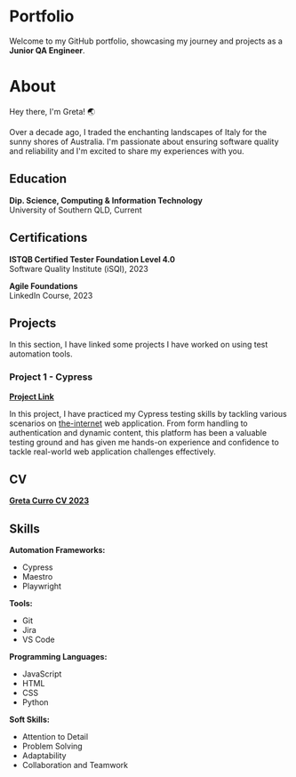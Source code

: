 # Portfolio

Welcome to my GitHub portfolio, showcasing my journey and projects as a **Junior QA Engineer**.

# About

Hey there, I'm Greta! 🌏

Over a decade ago, I traded the enchanting landscapes of Italy for the sunny shores of Australia. I'm passionate about ensuring software quality and reliability and I'm excited to share my experiences with you.

## Education

**Dip. Science, Computing & Information Technology**
<br> 
University of Southern QLD, Current

## Certifications

**ISTQB Certified Tester Foundation Level 4.0**
<br> 
Software Quality Institute (iSQI), 2023

**Agile Foundations**
<br> 
LinkedIn Course, 2023

## Projects

In this section, I have linked some projects I have worked on using test automation tools.

### Project 1 - Cypress

[**Project Link**](https://github.com/Bertinaoz/testing-the-internet-cypress)

In this project, I have practiced my Cypress testing skills by tackling various scenarios on [the-internet](http://the-internet.herokuapp.com/) web application. From form handling to authentication and dynamic content, this platform has been a valuable testing ground and has given me hands-on experience and confidence to tackle real-world web application challenges effectively.

## CV

[**Greta Curro CV 2023**](https://drive.google.com/file/d/1JIb6Uk5I4A16aefEmmUGBxI6F7mn449E/view?usp=drive_link)

## Skills

**Automation Frameworks:**

- Cypress
- Maestro
- Playwright

**Tools:**

- Git
- Jira
- VS Code 

**Programming Languages:**

- JavaScript
- HTML
- CSS
- Python

**Soft Skills:**

- Attention to Detail
- Problem Solving
- Adaptability
- Collaboration and Teamwork

